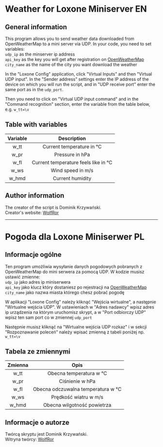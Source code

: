# Weather for Loxone Miniserver EN
## General information
This program allows you to send weather data downloaded from OpenWeatherMap to a mini server via UDP. In your code, you need to set variables:<br>
`udp_ip` as the minserver ip address<br>
`api_key` as the key you will get after registration on [OpenWeatherMap](openweathermap.org)<br>
`city_name` as the name of the city you want download the weather

In the "Loxone Config" application, click "Virtual Inputs" and then "Virtual UDP input". In the "Sender address" settings enter the IP address of the device on which you will run the script, and in "UDP receive port" enter the same port as in the `udp_port`.

Then you need to click on "Virtual UDP input command" and in the "Command recognition" section, enter the variable from the table below, e.g. `w_tt=\v`

## Table with variables
Variable   | Description
:----------:|:------------------------:|
w_tt | Current temperature in °C
w_pr | Pressure in hPa
w_fl | Current temperature feels like in °C
w_ws | Wind speed in m/s 
w_hmd | Current humidity 

## Author information
The creator of the script is Dominik Krzywański.<br>
Creator's website: [WolfRor](WolfRor.iwhy.me)

<hr>

# Pogoda dla Loxone Miniserwer PL
## Informacje ogólne
Ten program umożliwia wysyłanie danych pogodowych pobranych z OpenWeatherMap do mini serwera za pomocą UDP. W kodzie musisz ustawić zmienne:<br>
`udp_ip` jako adres ip miniserwera<br>
`api_key` jako klucz który dostaniesz po rejestracji na [OpenWeatherMap](openweathermap.org)<br> 
`city_name` jako nazwa miasta którego chesz pobrać pogodę

W aplikacji "Loxone Config" należy kliknąć "Wejścia wirtualne", a następnie "Wirtualne wejścia UDP". W ustawieniach w "Adres nadawcy" wpisz adres ip urządzenia na którym uruchomisz skrypt, a w "Port odbiorczy UDP" wpisz ten sam port co w zmiennej `udp_port`

Następnie musisz kliknąć na "Wirtualne wejścia UDP rozkaz" i w sekcji "Rozpoznawanie poleceń" należy wpisać zmienną z tabeli poniżej np. `w_tt=\v`

## Tabela ze zmiennymi
Zmienna   | Opis
:----------:|:------------------------:|
w_tt | Obecna temperatura w °C
w_pr | Ciśnienie w hPa
w_fl | Obecna odczuwalna temperatura w °C
w_ws | Prędkość wiatru w m/s 
w_hmd | Obecna wilgotność powietrza 

## Informacje o autorze
Twórcą skryptu jest Dominik Krzywański. <br>
Witryna twórcy: [WolfRor](WolfRor.iwhy.me)